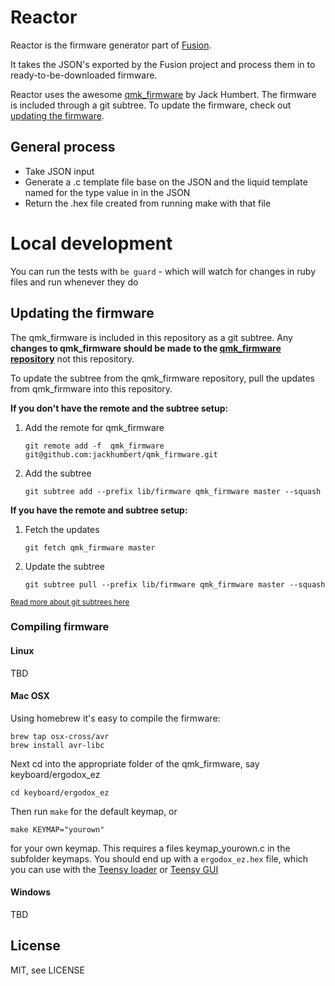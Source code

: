 # Reactor

Reactor is the firmware generator part of [Fusion](https://github.com/ErgoDox-EZ/fusion).

It takes the JSON's exported by the Fusion project and process them in to ready-to-be-downloaded firmware.

Reactor uses the awesome [qmk_firmware](http://github.com/jackhumbert/qmk_firmware) by Jack Humbert. The firmware is included through a git  subtree. To update the firmware, check out [updating the firmware](#updating-the-firmware).


## General process

- Take JSON input
- Generate a .c template file base on the JSON and the liquid template named for the type value in in the JSON
- Return the .hex file created from running make with that file

# Local development

You can run the tests with `be guard` - which will watch for changes in ruby files and run whenever they do

## Updating the firmware

The qmk_firmware is included in this repository as a git subtree. Any **changes to qmk_firmware should be made to the [qmk_firmware repository](http://github.com/jackhumbert/qmk_firmware)** not this repository.

To update the subtree from the qmk_firmware repository, pull the updates from qmk_firmware into this repository.

**If you don't have the remote and the subtree setup:**

1. Add the remote for qmk_firmware
    
    `git remote add -f  qmk_firmware git@github.com:jackhumbert/qmk_firmware.git`

2. Add the subtree
    
    `git subtree add --prefix lib/firmware qmk_firmware master --squash`

**If you have the remote and subtree setup:**

1. Fetch the updates

    `git fetch qmk_firmware master`

2. Update the subtree
    
    `git subtree pull --prefix lib/firmware qmk_firmware master --squash`

<sub>[Read more about git subtrees here](http://blogs.atlassian.com/2013/05/alternatives-to-git-submodule-git-subtree/)</sub>

### Compiling firmware

#### Linux

TBD

#### Mac OSX

Using homebrew it's easy to compile the firmware:

    brew tap osx-cross/avr
    brew install avr-libc
    

Next cd into the appropriate folder of the qmk_firmware, say keyboard/ergodox_ez
 
    cd keyboard/ergodox_ez
    
Then run `make` for the default keymap, or
    
    make KEYMAP="yourown"
    
for your own keymap. This requires a files keymap_yourown.c in the subfolder keymaps.
You should end up with a `ergodox_ez.hex` file, which you can use with the [Teensy loader](http://www.pjrc.com/teensy/loader_cli.html) or [Teensy GUI](https://www.pjrc.com/teensy/loader.html)

#### Windows

TBD

## License

MIT, see LICENSE